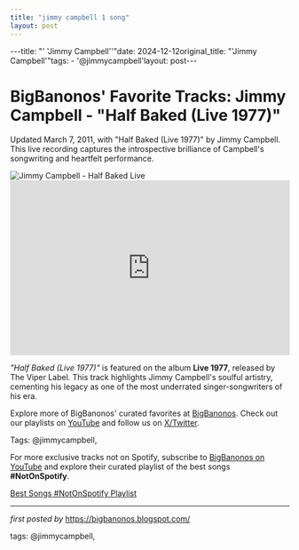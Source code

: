 ```yaml
---
title: "jimmy campbell 1 song"
layout: post
---
```

---title: "' 'Jimmy Campbell''"date: 2024-12-12original_title: "'Jimmy Campbell'"tags:  - '@jimmycampbell'layout: post---<!-- Post Title --><h1 >BigBanonos' Favorite Tracks: Jimmy Campbell - "Half Baked (Live 1977)"</h1> <!-- Introductory Text --><p >Updated March 7, 2011, with "Half Baked (Live 1977)" by Jimmy Campbell. This live recording captures the introspective brilliance of Campbell's songwriting and heartfelt performance.</p> <!-- Featured Image --><div > <img src="https://45rpy.wordpress.com/wp-content/uploads/2019/02/halfbaked.jpg" alt="Jimmy Campbell - Half Baked Live" /></div> <!-- YouTube Video Embed --><div > <iframe width="100%" height="315" src="https://www.youtube.com/embed/sP0-wCqxep0" title="Jimmy Campbell - 'Half Baked (Live 1977)'" frameborder="0" allow="accelerometer; autoplay; encrypted-media; gyroscope; picture-in-picture; web-share" referrerpolicy="strict-origin-when-cross-origin" allowfullscreen></iframe></div> <!-- Song Information --><div > <p><em>"Half Baked (Live 1977)"</em> is featured on the album <strong>Live 1977</strong>, released by The Viper Label. This track highlights Jimmy Campbell's soulful artistry, cementing his legacy as one of the most underrated singer-songwriters of his era.</p></div> <!-- Footer Links --><div > <p>Explore more of BigBanonos' curated favorites at <a href="https://bigbanonos.blogspot.com/" target="_blank">BigBanonos</a>. Check out our playlists on <a href="https://www.youtube.com/@BigBanonos" target="_blank">YouTube</a> and follow us on <a href="https://x.com/bigbanonos" target="_blank">X/Twitter</a>.</p></div> <!-- Tags --><p >Tags: @jimmycampbell,</p><!--Subscribe and Playlist Links--><div>    <p>For more exclusive tracks not on Spotify, subscribe to <a href="https://www.youtube.com/@BigBanonos" target="_blank">BigBanonos on YouTube</a> and explore their curated playlist of the best songs <strong>#NotOnSpotify</strong>.</p>    <p><a href="https://www.youtube.com/playlist?list=PLtuNtuTatqI0kFahUCbtbfenC_ET5O_tr" target="_blank">Best Songs #NotOnSpotify Playlist<br /></a></p></div><hr /><p><em>first posted by</em> <a href="https://bigbanonos.blogspot.com/" rel="noopener" target="_new">https://bigbanonos.blogspot.com/</a></p><p>tags: @jimmycampbell,</p>